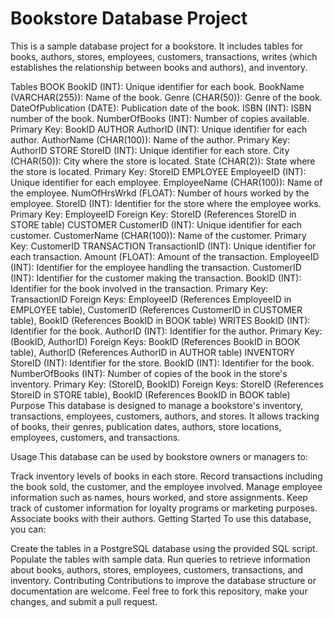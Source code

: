 # Bookstore Database Project

This is a sample database project for a bookstore. It includes tables for books, authors, stores, employees, customers, transactions, writes (which establishes the relationship between books and authors), and inventory.

Tables
BOOK
BookID (INT): Unique identifier for each book.
BookName (VARCHAR(255)): Name of the book.
Genre (CHAR(50)): Genre of the book.
DateOfPublication (DATE): Publication date of the book.
ISBN (INT): ISBN number of the book.
NumberOfBooks (INT): Number of copies available.
Primary Key: BookID
AUTHOR
AuthorID (INT): Unique identifier for each author.
AuthorName (CHAR(100)): Name of the author.
Primary Key: AuthorID
STORE
StoreID (INT): Unique identifier for each store.
City (CHAR(50)): City where the store is located.
State (CHAR(2)): State where the store is located.
Primary Key: StoreID
EMPLOYEE
EmployeeID (INT): Unique identifier for each employee.
EmployeeName (CHAR(100)): Name of the employee.
NumOfHrsWrkd (FLOAT): Number of hours worked by the employee.
StoreID (INT): Identifier for the store where the employee works.
Primary Key: EmployeeID
Foreign Key: StoreID (References StoreID in STORE table)
CUSTOMER
CustomerID (INT): Unique identifier for each customer.
CustomerName (CHAR(100)): Name of the customer.
Primary Key: CustomerID
TRANSACTION
TransactionID (INT): Unique identifier for each transaction.
Amount (FLOAT): Amount of the transaction.
EmployeeID (INT): Identifier for the employee handling the transaction.
CustomerID (INT): Identifier for the customer making the transaction.
BookID (INT): Identifier for the book involved in the transaction.
Primary Key: TransactionID
Foreign Keys: EmployeeID (References EmployeeID in EMPLOYEE table), CustomerID (References CustomerID in CUSTOMER table), BookID (References BookID in BOOK table)
WRITES
BookID (INT): Identifier for the book.
AuthorID (INT): Identifier for the author.
Primary Key: (BookID, AuthorID)
Foreign Keys: BookID (References BookID in BOOK table), AuthorID (References AuthorID in AUTHOR table)
INVENTORY
StoreID (INT): Identifier for the store.
BookID (INT): Identifier for the book.
NumberOfBooks (INT): Number of copies of the book in the store's inventory.
Primary Key: (StoreID, BookID)
Foreign Keys: StoreID (References StoreID in STORE table), BookID (References BookID in BOOK table)
Purpose
This database is designed to manage a bookstore's inventory, transactions, employees, customers, authors, and stores. It allows tracking of books, their genres, publication dates, authors, store locations, employees, customers, and transactions.

Usage
This database can be used by bookstore owners or managers to:

Track inventory levels of books in each store.
Record transactions including the book sold, the customer, and the employee involved.
Manage employee information such as names, hours worked, and store assignments.
Keep track of customer information for loyalty programs or marketing purposes.
Associate books with their authors.
Getting Started
To use this database, you can:

Create the tables in a PostgreSQL database using the provided SQL script.
Populate the tables with sample data.
Run queries to retrieve information about books, authors, stores, employees, customers, transactions, and inventory.
Contributing
Contributions to improve the database structure or documentation are welcome. Feel free to fork this repository, make your changes, and submit a pull request.
